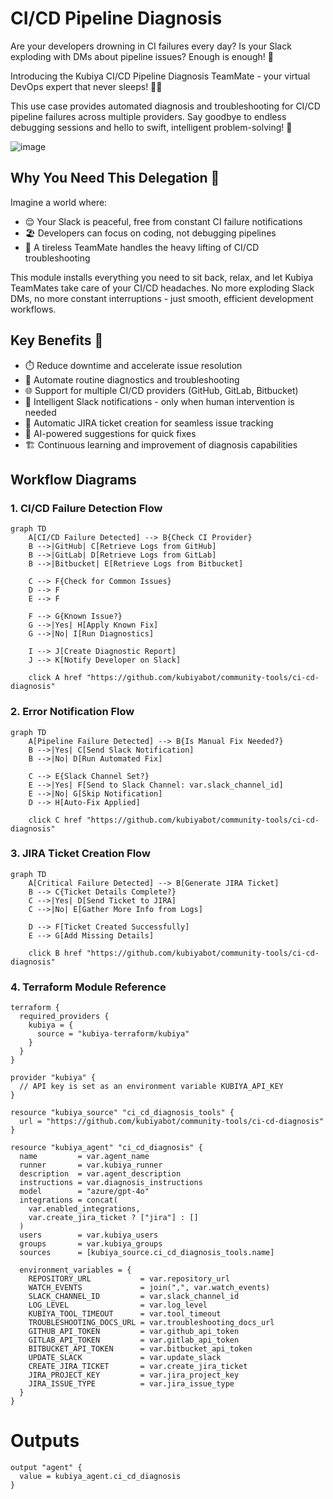 
# CI/CD Pipeline Diagnosis

Are your developers drowning in CI failures every day? Is your Slack exploding with DMs about pipeline issues? Enough is enough! 🛑

Introducing the Kubiya CI/CD Pipeline Diagnosis TeamMate - your virtual DevOps expert that never sleeps! 🦸‍♂️

This use case provides automated diagnosis and troubleshooting for CI/CD pipeline failures across multiple providers. Say goodbye to endless debugging sessions and hello to swift, intelligent problem-solving! 🚀

![image](https://github.com/user-attachments/assets/e57384f9-6416-4337-a962-0d66597c7c87)

## Why You Need This Delegation 🌟

Imagine a world where:
- 😌 Your Slack is peaceful, free from constant CI failure notifications
- 🏖️ Developers can focus on coding, not debugging pipelines
- 🤖 A tireless TeamMate handles the heavy lifting of CI/CD troubleshooting

This module installs everything you need to sit back, relax, and let Kubiya TeamMates take care of your CI/CD headaches. No more exploding Slack DMs, no more constant interruptions - just smooth, efficient development workflows.

## Key Benefits 🎉

- ⏱️ Reduce downtime and accelerate issue resolution
- 🤖 Automate routine diagnostics and troubleshooting
- 🌐 Support for multiple CI/CD providers (GitHub, GitLab, Bitbucket)
- 📢 Intelligent Slack notifications - only when human intervention is needed
- 🎫 Automatic JIRA ticket creation for seamless issue tracking
- 🧠 AI-powered suggestions for quick fixes
- 🏗️ Continuous learning and improvement of diagnosis capabilities

## Workflow Diagrams

### 1. CI/CD Failure Detection Flow
```mermaid
graph TD
    A[CI/CD Failure Detected] --> B{Check CI Provider}
    B -->|GitHub| C[Retrieve Logs from GitHub]
    B -->|GitLab| D[Retrieve Logs from GitLab]
    B -->|Bitbucket| E[Retrieve Logs from Bitbucket]

    C --> F{Check for Common Issues}
    D --> F
    E --> F

    F --> G{Known Issue?}
    G -->|Yes| H[Apply Known Fix]
    G -->|No| I[Run Diagnostics]
    
    I --> J[Create Diagnostic Report]
    J --> K[Notify Developer on Slack]

    click A href "https://github.com/kubiyabot/community-tools/ci-cd-diagnosis"
```

### 2. Error Notification Flow
```mermaid
graph TD
    A[Pipeline Failure Detected] --> B{Is Manual Fix Needed?}
    B -->|Yes| C[Send Slack Notification]
    B -->|No| D[Run Automated Fix]

    C --> E{Slack Channel Set?}
    E -->|Yes| F[Send to Slack Channel: var.slack_channel_id]
    E -->|No| G[Skip Notification]
    D --> H[Auto-Fix Applied]
    
    click C href "https://github.com/kubiyabot/community-tools/ci-cd-diagnosis"
```

### 3. JIRA Ticket Creation Flow
```mermaid
graph TD
    A[Critical Failure Detected] --> B[Generate JIRA Ticket]
    B --> C{Ticket Details Complete?}
    C -->|Yes| D[Send Ticket to JIRA]
    C -->|No| E[Gather More Info from Logs]

    D --> F[Ticket Created Successfully]
    E --> G[Add Missing Details]
    
    click B href "https://github.com/kubiyabot/community-tools/ci-cd-diagnosis"
```

### 4. Terraform Module Reference
```hcl
terraform {
  required_providers {
    kubiya = {
      source = "kubiya-terraform/kubiya"
    }
  }
}

provider "kubiya" {
  // API key is set as an environment variable KUBIYA_API_KEY
}

resource "kubiya_source" "ci_cd_diagnosis_tools" {
  url = "https://github.com/kubiyabot/community-tools/ci-cd-diagnosis"
}

resource "kubiya_agent" "ci_cd_diagnosis" {
  name         = var.agent_name
  runner       = var.kubiya_runner
  description  = var.agent_description
  instructions = var.diagnosis_instructions
  model        = "azure/gpt-4o"
  integrations = concat(
    var.enabled_integrations,
    var.create_jira_ticket ? ["jira"] : []
  )
  users        = var.kubiya_users
  groups       = var.kubiya_groups
  sources      = [kubiya_source.ci_cd_diagnosis_tools.name]

  environment_variables = {
    REPOSITORY_URL           = var.repository_url
    WATCH_EVENTS             = join(",", var.watch_events)
    SLACK_CHANNEL_ID         = var.slack_channel_id
    LOG_LEVEL                = var.log_level
    KUBIYA_TOOL_TIMEOUT      = var.tool_timeout
    TROUBLESHOOTING_DOCS_URL = var.troubleshooting_docs_url
    GITHUB_API_TOKEN         = var.github_api_token
    GITLAB_API_TOKEN         = var.gitlab_api_token
    BITBUCKET_API_TOKEN      = var.bitbucket_api_token
    UPDATE_SLACK             = var.update_slack
    CREATE_JIRA_TICKET       = var.create_jira_ticket
    JIRA_PROJECT_KEY         = var.jira_project_key
    JIRA_ISSUE_TYPE          = var.jira_issue_type
  }
}
```

# Outputs
```hcl
output "agent" {
  value = kubiya_agent.ci_cd_diagnosis
}
```